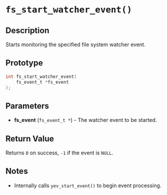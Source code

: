 # `fs_start_watcher_event()`

## Description
Starts monitoring the specified file system watcher event.

## Prototype
```c
int fs_start_watcher_event(
    fs_event_t *fs_event
);
```

## Parameters
- **fs_event** (`fs_event_t *`) - The watcher event to be started.

## Return Value
Returns `0` on success, `-1` if the event is `NULL`.

## Notes
- Internally calls `yev_start_event()` to begin event processing.
